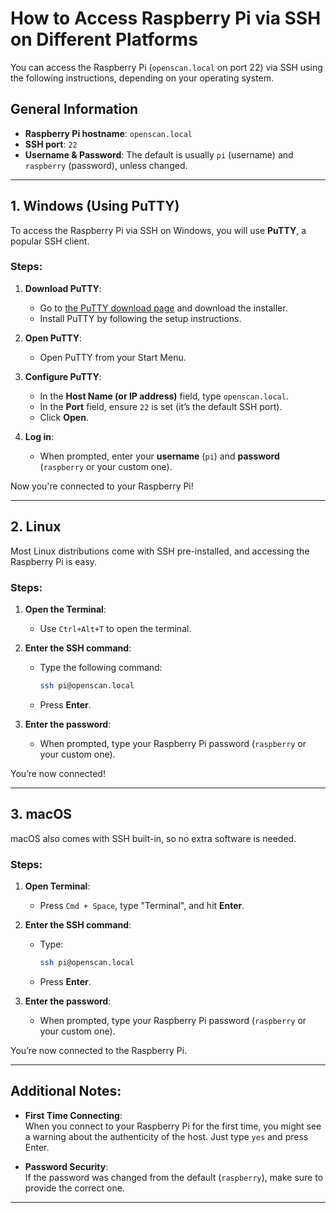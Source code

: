 # How to Access Raspberry Pi via SSH on Different Platforms

You can access the Raspberry Pi (`openscan.local` on port 22) via SSH using the following instructions, depending on your operating system.

## General Information
- **Raspberry Pi hostname**: `openscan.local`
- **SSH port**: `22`
- **Username & Password**: The default is usually `pi` (username) and `raspberry` (password), unless changed.

---

## 1. Windows (Using PuTTY)
To access the Raspberry Pi via SSH on Windows, you will use **PuTTY**, a popular SSH client.

### Steps:
1. **Download PuTTY**:  
   - Go to [the PuTTY download page](https://www.putty.org/) and download the installer. 
   - Install PuTTY by following the setup instructions.
  
2. **Open PuTTY**:  
   - Open PuTTY from your Start Menu.

3. **Configure PuTTY**:  
   - In the **Host Name (or IP address)** field, type `openscan.local`.
   - In the **Port** field, ensure `22` is set (it’s the default SSH port).
   - Click **Open**.

4. **Log in**:  
   - When prompted, enter your **username** (`pi`) and **password** (`raspberry` or your custom one).

Now you're connected to your Raspberry Pi!

---

## 2. Linux
Most Linux distributions come with SSH pre-installed, and accessing the Raspberry Pi is easy.

### Steps:
1. **Open the Terminal**:  
   - Use `Ctrl+Alt+T` to open the terminal.

2. **Enter the SSH command**:  
   - Type the following command:
     ```bash
     ssh pi@openscan.local
     ```
   - Press **Enter**.

3. **Enter the password**:  
   - When prompted, type your Raspberry Pi password (`raspberry` or your custom one).

You’re now connected!

---

## 3. macOS
macOS also comes with SSH built-in, so no extra software is needed.

### Steps:
1. **Open Terminal**:  
   - Press `Cmd + Space`, type "Terminal", and hit **Enter**.

2. **Enter the SSH command**:  
   - Type:
     ```bash
     ssh pi@openscan.local
     ```
   - Press **Enter**.

3. **Enter the password**:  
   - When prompted, type your Raspberry Pi password (`raspberry` or your custom one).

You’re now connected to the Raspberry Pi.

---

## Additional Notes:
- **First Time Connecting**:  
   When you connect to your Raspberry Pi for the first time, you might see a warning about the authenticity of the host. Just type `yes` and press Enter.

- **Password Security**:  
   If the password was changed from the default (`raspberry`), make sure to provide the correct one.

---
